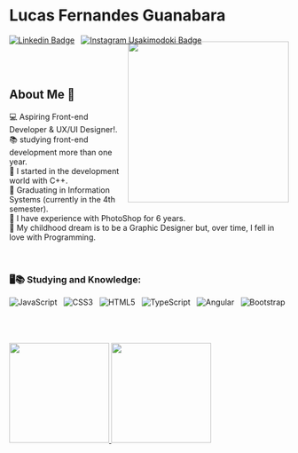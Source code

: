 # Lucas Fernandes Guanabara
 [![Linkedin Badge](https://img.shields.io/badge/Linkedin-323330?style=for-the-badge&logo=linkedin&logoColor=blue)](https://www.linkedin.com/in/lucas-f-guanabara-1a688b1b7/) &nbsp;
 [![Instagram Usakimodoki Badge](https://img.shields.io/badge/Instagram-323330?style=for-the-badge&logo=instagram&logoColor=purple)](https://www.instagram.com/lucasguanabara_/) &nbsp;
 
 <img align="right" width="290px" style="margin-top:-20px" src="https://user-images.githubusercontent.com/110312548/235371482-7f72486b-7696-450b-b341-d762c84afaa7.png">

<br><br>

## About Me 🎯

💻 Aspiring Front-end Developer & UX/UI Designer!.<br>
📚 studying front-end development more than one year.<br>
🌱 I started in the development world with C++.<br>
🔭 Graduating in Information Systems (currently in the 4th semester).<br>
🏅 I have experience with PhotoShop for 6 years.<br>
💬 My childhood dream is to be a Graphic Designer but, over time, I fell in love with Programming.<br>
<br><br>

### 🖥️📚 Studying and Knowledge: 
![JavaScript](https://img.shields.io/badge/JavaScript-323330?style=for-the-badge&logo=javascript&logoColor=F7DF1E) &nbsp;
![CSS3](https://img.shields.io/badge/CSS3-1572B6?style=for-the-badge&logo=css3&logoColor=white) &nbsp;
![HTML5](https://img.shields.io/badge/HTML5-E34F26?style=for-the-badge&logo=html5&logoColor=white) &nbsp;
![TypeScript](https://img.shields.io/badge/TypeScript-007ACC?style=for-the-badge&logo=typescript&logoColor=white) &nbsp;
![Angular](https://img.shields.io/badge/Angular-DD0031?style=for-the-badge&logo=angular&logoColor=white) &nbsp;
![Bootstrap](https://img.shields.io/badge/Bootstrap-563D7C?style=for-the-badge&logo=bootstrap&logoColor=white)
<br>
<br>
<br>
<br>           
           
        
        
<a href="https://github.com/printflucasguanabara">
  <img height="180em" src="https://github-readme-stats-eight-theta.vercel.app/api?username=printflucasguanabara&show_icons=true&theme=algolia&include_all_commits=true&count_private=true"/>
  <img height="180em" src="https://github-readme-stats-eight-theta.vercel.app/api/top-langs/?username=printflucasguanabara&layout=compact&langs_count=8&theme=algolia"/>
</a>
